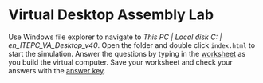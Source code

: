 Virtual Desktop Assembly Lab
============================

Use Windows file explorer to navigate to *This PC | Local disk C: | en_ITEPC_VA_Desktop_v40*. Open the folder and double click `index.html` to start the simulation. Answer the questions by typing in the [worksheet](https://github.com/APCSPrinciples/APCSPrinciples.github.io/blob/master/Worksheets/VirtualDesktopAssembly.rtf?raw=true) as you build the virtual computer. Save your worksheet and check your answers with the [answer key](https://github.com/APCSPrinciples/APCSPrinciples.github.io/blob/master/Worksheets/VirtualDesktopAssemblyKey.rtf?raw=true).
